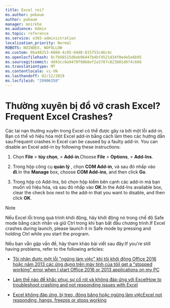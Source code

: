 ```yaml
---
title: Excel rơi?
ms.author: pebaum
author: pebaum
manager: mnirkhe
ms.audience: Admin
ms.topic: reference
ms.service: o365-administration
localization_priority: Normal
ROBOTS: NOINDEX, NOFOLLOW
ms.custom: 0ba48253-6088-4c95-94d8-815753c46c4c
ms.openlocfilehash: 8c7b56515d6eb96447b4bf4521d34f0ede5e6b95
ms.sourcegitcommit: dd43cc0a9470f98b8ef2a3787c823801d674c666
ms.translationtype: MT
ms.contentlocale: vi-VN
ms.lasthandoff: 02/12/2019
ms.locfileid: "29906358"
---
```

# <a name="frequent-excel-crashes"></a><span data-ttu-id="aa024-102">Thường xuyên bị đổ vỡ crash Excel?</span><span class="sxs-lookup"><span data-stu-id="aa024-102">Frequent Excel Crashes?</span></span>

<span data-ttu-id="aa024-p101">Các tai nạn thường xuyên trong Excel có thể được gây ra bởi một lỗi add-in. Bạn có thể vô hiệu hóa một Excel add-in bằng cách làm theo các hướng dẫn sau:</span><span class="sxs-lookup"><span data-stu-id="aa024-p101">Frequent crashes in Excel can be caused by a faulty add-in. You can disable an Excel add-in by following these instructions:</span></span>
  
1. <span data-ttu-id="aa024-105">Chọn **File** \> **tùy chọn**, \> **Add-in**.</span><span class="sxs-lookup"><span data-stu-id="aa024-105">Choose **File** \> **Options**, \> **Add-Ins**.</span></span>
    
2. <span data-ttu-id="aa024-106">Trong hộp công cụ **quản lý** , chọn **COM Add-in**, và sau đó nhấp vào **đi**.</span><span class="sxs-lookup"><span data-stu-id="aa024-106">In the **Manage** box, choose **COM Add-ins**, and then click **Go**.</span></span>
    
3. <span data-ttu-id="aa024-107">Trong hộp có Add-Ins, bỏ chọn hộp kiểm bên cạnh các add-in mà bạn muốn vô hiệu hóa, và sau đó nhấp vào **OK**.</span><span class="sxs-lookup"><span data-stu-id="aa024-107">In the Add-Ins available box, clear the check box next to the add-in that you want to disable, and then click **OK**.</span></span>
    
> [!NOTE]
> <span data-ttu-id="aa024-108">Nếu Excel lỗi trong quá trình khởi động, hãy khởi động nó trong chế độ Safe mode bằng cách nhấn và giữ Ctrl trong khi bạn bắt đầu chương trình.</span><span class="sxs-lookup"><span data-stu-id="aa024-108">If Excel crashes during launch, please launch it in Safe mode by pressing and holding Ctrl while you start the program.</span></span> 
  
<span data-ttu-id="aa024-109">Nếu bạn vẫn gặp vấn đề, hãy tham khảo bài viết sau đây:</span><span class="sxs-lookup"><span data-stu-id="aa024-109">If you're still having problems, refer to the following articles:</span></span>
  
- [<span data-ttu-id="aa024-110">Tôi nhận được một lỗi "ngừng làm việc" khi tôi khởi động Office 2016 hoặc năm 2013 các ứng dụng trên máy tính của tôi</span><span class="sxs-lookup"><span data-stu-id="aa024-110">I get a "stopped working" error when I start Office 2016 or 2013 applications on my PC</span></span>](https://support.office.com/article/52bd7985-4e99-4a35-84c8-2d9b8301a2fa.aspx)
    
- [<span data-ttu-id="aa024-111">Làm thế nào để khắc phục sự cố rơi và không đáp ứng với Excel</span><span class="sxs-lookup"><span data-stu-id="aa024-111">How to troubleshoot crashing and not responding issues with Excel</span></span>](https://support.microsoft.com/help/2758592/how-to-troubleshoot-crashing-and-not-responding-issues-with-excel)
    
- [<span data-ttu-id="aa024-112">Excel không đáp ứng, bị treo, đóng băng hoặc ngừng làm việc</span><span class="sxs-lookup"><span data-stu-id="aa024-112">Excel not responding, hangs, freezes or stops working</span></span>](https://support.office.com/article/37e7d3c9-9e84-40bf-a805-4ca6853a1ff4.aspx)
    
